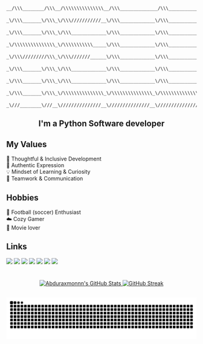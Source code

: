 ```
__/\\\________/\\\__/\\\\\\\\\\\\\\\__/\\\______________/\\\___________________/\\\\\______        
 _\/\\\_______\/\\\_\/\\\///////////__\/\\\_____________\/\\\_________________/\\\///\\\____       
  _\/\\\_______\/\\\_\/\\\_____________\/\\\_____________\/\\\_______________/\\\/__\///\\\__      
   _\/\\\\\\\\\\\\\\\_\/\\\\\\\\\\\_____\/\\\_____________\/\\\______________/\\\______\//\\\_     
    _\/\\\/////////\\\_\/\\\///////______\/\\\_____________\/\\\_____________\/\\\_______\/\\\_    
     _\/\\\_______\/\\\_\/\\\_____________\/\\\_____________\/\\\_____________\//\\\______/\\\__   
      _\/\\\_______\/\\\_\/\\\_____________\/\\\_____________\/\\\______________\///\\\__/\\\____  
       _\/\\\_______\/\\\_\/\\\\\\\\\\\\\\\_\/\\\\\\\\\\\\\\\_\/\\\\\\\\\\\\\\\____\///\\\\\/_____ 
        _\///________\///__\///////////////__\///////////////__\///////////////_______\/////_______
```

<h2 align="center">I'm a Python Software developer</h2>
<!-- <center><a href="https://git.io/typing-svg"><img src="https://readme-typing-svg.demolab.com?font=Fira+Code&pause=1000&width=800&lines=I+am+Asatullaev+Abdurakhmonkhuja+Python+developer;I+am+Asatullaev+Abdurakhmonkhuja+Python+developer" alt="Typing SVG" /></a></center> -->

## My Values
🧠 Thoughtful & Inclusive Development <br/>
🤍 Authentic Expression <br/>
💡 Mindset of Learning & Curiosity <br/>
🙌 Teamwork & Communication

## Hobbies
🏃 Football (soccer) Enthusiast <br/>
☁️ Cozy Gamer </br>
🎥 Movie lover

<!-- [![Typing SVG](https://readme-typing-svg.herokuapp.com?size=30&center=true&vCenter=true&width=1200&height=150&lines=Python+Developer;Python+Developer)](#) -->

## Links
<div>
    <a href = "https://www.linkedin.com/in/abduraxmon-asatullaev-011184249/"><img src="https://img.shields.io/badge/-LinkedIn-%230077B5?style=for-the-badge&logo=linkedin&logoColor=white" target="_blank"></a>
    <a href="https://instagram.com/abdurakhmon.asatullayev" target="_blank"><img src="https://img.shields.io/badge/-Instagram-%23E4405F?style=for-the-badge&logo=instagram&logoColor=white" target="_blank"></a>
    <a href="https://t.me/Asatullayev/" target="_blank"><img src="https://img.shields.io/badge/Telegram-2CA5E0?style=for-the-badge&logo=telegram&logoColor=white" target="_blank"></a> 
    <a href="https://medium.com/@abduraxmonasatullayev35" target="_blank"><img src="https://img.shields.io/badge/Medium-12100E?style=for-the-badge&logo=medium&logoColor=white" target="_blank"></a>
    <a href = "mailto:abduraxmonasatullayev35@gmail.com"><img src="https://img.shields.io/badge/-Gmail-%23333?style=for-the-badge&logo=gmail&logoColor=red" target="_blank"></a>
    <a href = "https://leetcode.com/Abduramxon/"><img src="https://img.shields.io/badge/-LeetCode-FFA116?style=for-the-badge&logo=LeetCode&logoColor=black"></a>
    <a href="https://discord.com/users/718718971116912641" target="_blank"><img src="https://img.shields.io/badge/Discord-7289DA?style=for-the-badge&logo=discord&logoColor=white" target="_blank"></a>
</div>

#

<div align="center">
  <a href="https://github.com/Abduraxmonnn">
<!--       <img height="180em" src="https://github-readme-stats-sigma-five.vercel.app/api?username=Abduraxmonnn&border_radius=20&hide_border=true&show_icons=true&count_private=true&theme=radical"/> -->
<!-- 📈GITHUB STATE GENERATOR / 🌐WEBSITE: https://awesome-github-stats.azurewebsites.net/ -->
      <a href="https://awesome-github-stats.azurewebsites.net/index.html??cardType=level&theme=radical&preferLogin=true">
       <img  alt="Abduraxmonnn's GitHub Stats" src="https://awesome-github-stats.azurewebsites.net/user-stats/Abduraxmonnn?cardType=level&theme=radical&preferLogin=true" />  
      </a>
      <a href="https://git.io/streak-stats">
       <img src="https://streak-stats.demolab.com?user=Abduraxmonnn&theme=radical&border_radius=10&exclude_days=Sun" alt="GitHub Streak" />
      </a>
<!--      <img height="180em" src="https://github-readme-streak-stats.herokuapp.com/?user=Abduraxmonnn&border_radius=20&hide_border=true&theme=radical"/> -->
<!--       <img width="40%" height="auto" src="https://github-readme-stats-sigma-five.vercel.app/api/top-langs/?username=Abduraxmonnn&border_radius=20&hide_border=true&layout=compact&theme=radical"/> -->
</div>
  
<!-- ## 🪐 CV Website:
- <h4>You can scan the below QR code to get more information about me and my skills, experience...</h4>
<p align="left">
  <img width="300" height="300" src="https://github.com/Abduraxmonnn/abduraxmonnn/assets/90904737/b2d0c5c6-0545-44d4-80fa-1fc8bea6e448">
  <img align="right" alt="Coding" height="250" src="https://jonchaisson.files.wordpress.com/2017/07/anime-music-listening.gif">
</p> -->

## 

<!--📈ACTIVITYGRAPH / 🌐WEBSITE: https://github.com/Ashutosh00710/github-readme-activity-graph#customization --> 
<!-- <img src="https://github-readme-activity-graph.vercel.app/graph?username=Abduraxmonnn&theme=rogue" width="100%"> -->

<!--📈ACTIVITYHISTORY / 🌐WEBSITE: https://github-contributions.vercel.app/ -->
<!-- ![image](https://github.com/Abduraxmonnn/abduraxmonnn/assets/90904737/189ac700-81bf-4551-9784-446b54de92b5) -->

<!--📈SNAKEANIMATION / 🌐WEBSITE: https://taozhi.medium.com/how-to-add-a-snake-game-to-your-github-page-d742918fd733 -->
![Snake animation](https://raw.githubusercontent.com/Abduraxmonnn/Abduraxmonnn/output/github-contribution-grid-snake-dark.svg)
